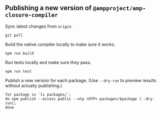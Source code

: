 ## Publishing a new version of `@ampproject/amp-closure-compiler`

Sync latest changes from `origin`.

```
git pull
```

Build the native compiler locally to make sure it works.

```
npm run build
```

Run tests locally and make sure they pass.

```
npm run test
```

Publish a new version for each package. (Use `--dry-run` to preview results without actually publishing.)

```
for package in `ls packages/`;
do npm publish --access public --otp <OTP> packages/$package [--dry-run];
done
```
